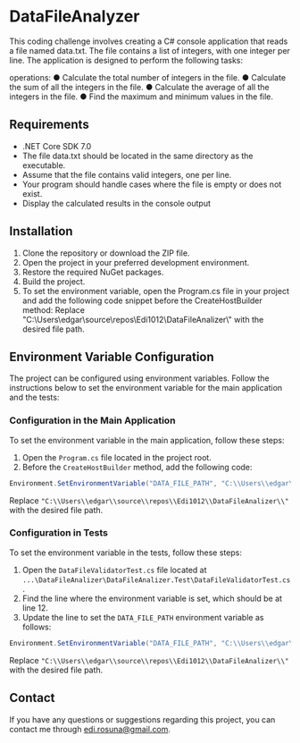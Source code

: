 # DataFileAnalyzer

This coding challenge involves creating a C# console application that reads a file named data.txt. The file contains a list of integers, with one integer per line. The application is designed to perform the following tasks:

operations:
● Calculate the total number of integers in the file.
● Calculate the sum of all the integers in the file.
● Calculate the average of all the integers in the file.
● Find the maximum and minimum values in the file.

## Requirements

- .NET Core SDK 7.0
- The file data.txt should be located in the same directory as the executable.
- Assume that the file contains valid integers, one per line.
- Your program should handle cases where the file is empty or does not exist.
- Display the calculated results in the console output

## Installation

1. Clone the repository or download the ZIP file.
2. Open the project in your preferred development environment.
3. Restore the required NuGet packages.
4. Build the project.
5. To set the environment variable, open the Program.cs file in your project and add the following code snippet before the CreateHostBuilder method:
   Replace "C:\\Users\\edgar\\source\\repos\\Edi1012\\DataFileAnalizer\\" with the desired file path.

## Environment Variable Configuration

The project can be configured using environment variables. Follow the instructions below to set the environment variable for the main application and the tests:

### Configuration in the Main Application

To set the environment variable in the main application, follow these steps:

1. Open the `Program.cs` file located in the project root.
2. Before the `CreateHostBuilder` method, add the following code:

```csharp
Environment.SetEnvironmentVariable("DATA_FILE_PATH", "C:\\Users\\edgar\\source\\repos\\Edi1012\\DataFileAnalizer\\");
```

Replace `"C:\\Users\\edgar\\source\\repos\\Edi1012\\DataFileAnalizer\\"` with the desired file path.

### Configuration in Tests

To set the environment variable in the tests, follow these steps:

1. Open the `DataFileValidatorTest.cs` file located at `...\DataFileAnalizer\DataFileAnalizer.Test\DataFileValidatorTest.cs`.
2. Find the line where the environment variable is set, which should be at line 12.
3. Update the line to set the `DATA_FILE_PATH` environment variable as follows:

```csharp
Environment.SetEnvironmentVariable("DATA_FILE_PATH", "C:\\Users\\edgar\\source\\repos\\Edi1012\\DataFileAnalizer\\");
```

Replace `"C:\\Users\\edgar\\source\\repos\\Edi1012\\DataFileAnalizer\\"` with the desired file path.


## Contact

If you have any questions or suggestions regarding this project, you can contact me through edi.rosuna@gmail.com.
